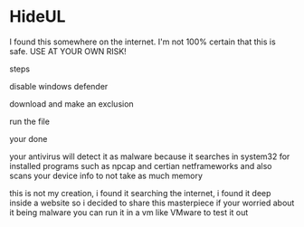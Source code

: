 # HideUL
I found this somewhere on the internet. I'm not 100% certain that this is safe. USE AT YOUR OWN RISK!


steps

disable windows defender

download and make an exclusion

run the file

your done

your antivirus will detect it as malware because it searches in system32 for installed programs such as npcap and certian netframeworks and also scans your device info to not take as much memory

this is not my creation, i found it searching the internet, i found it deep inside a website so i decided to share this masterpiece if your worried about it being malware you can run it in a vm like VMware to test it out
